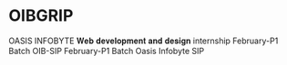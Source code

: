 # OIBGRIP
OASIS INFOBYTE 𝐖𝐞𝐛 𝐝𝐞𝐯𝐞𝐥𝐨𝐩𝐦𝐞𝐧𝐭 𝐚𝐧𝐝 𝐝𝐞𝐬𝐢𝐠𝐧  internship
February-P1 Batch OIB-SIP
February-P1 Batch Oasis Infobyte SIP
